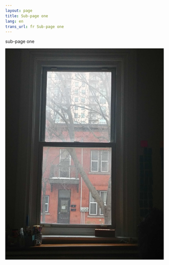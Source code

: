 ```yaml
---
layout: page
title: Sub-page one
lang: en
trans_url: fr Sub-page one
---
```

sub-page one



![apartment window](/assets/img/20191118_082523_hdr.jpg "Kate's window")